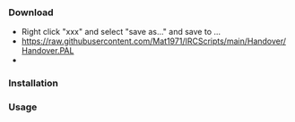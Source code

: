 ### Download

* Right click "xxx" and select "save as..." and save to ...
* https://raw.githubusercontent.com/Mat1971/IRCScripts/main/Handover/Handover.PAL
* 

### Installation

### Usage
